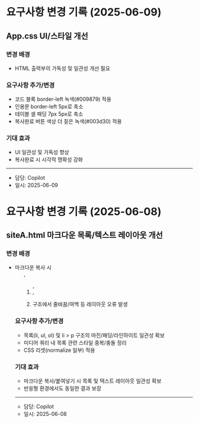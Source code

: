 # 요구사항 변경 기록 (2025-06-09)

## App.css UI/스타일 개선

### 변경 배경
- HTML 출력부의 가독성 및 일관성 개선 필요

### 요구사항 추가/변경
- 코드 블록 border-left 녹색(#009879) 적용
- 인용문 border-left 5px로 축소
- 테이블 셀 패딩 7px 5px로 축소
- 복사완료 버튼 색상 더 짙은 녹색(#003d30) 적용

### 기대 효과
- UI 일관성 및 가독성 향상
- 복사완료 시 시각적 명확성 강화

---
- 담당: Copilot
- 일시: 2025-06-09

# 요구사항 변경 기록 (2025-06-08)

## siteA.html 마크다운 목록/텍스트 레이아웃 개선

### 변경 배경
- 마크다운 복사 시 <ul>, <ol>, <li>, <li><p> 구조에서 줄바꿈/여백 등 레이아웃 오류 발생

### 요구사항 추가/변경
- 목록(li, ul, ol) 및 li > p 구조의 마진/패딩/라인하이트 일관성 확보
- 미디어 쿼리 내 목록 관련 스타일 중복/충돌 정리
- CSS 리셋(normalize 일부) 적용

### 기대 효과
- 마크다운 복사/붙여넣기 시 목록 및 텍스트 레이아웃 일관성 확보
- 반응형 환경에서도 동일한 결과 보장

---
- 담당: Copilot
- 일시: 2025-06-08
